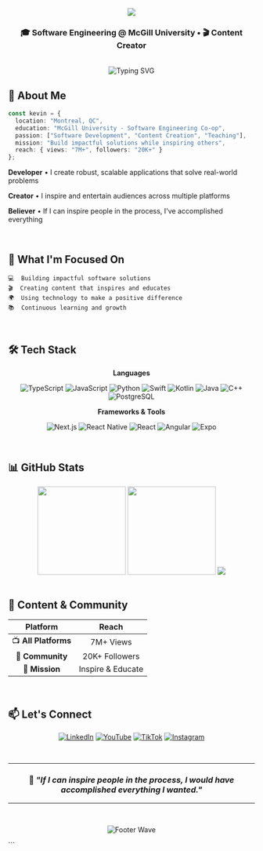 <div align="center">

<!-- Header Wave Animation -->
<img src="https://capsule-render.vercel.app/api?type=waving&color=gradient&height=200&section=header&text=Kevin%20He&fontSize=80&fontColor=fff&animation=fadeIn&fontAlignY=38" />

### 🎓 Software Engineering @ McGill University • 🎬 Content Creator

<br>

<!-- Typing Animation -->
<img src="https://readme-typing-svg.demolab.com?font=Fira+Code&pause=1000&color=2E9EF7&center=true&vCenter=true&width=435&lines=Building+impactful+software;7M%2B+views+%7C+20K%2B+followers;Inspiring+through+code+%26+content" alt="Typing SVG" />

<br>

</div>

## 👋 About Me

```typescript
const kevin = {
  location: "Montreal, QC",
  education: "McGill University - Software Engineering Co-op",
  passion: ["Software Development", "Content Creation", "Teaching"],
  mission: "Build impactful solutions while inspiring others",
  reach: { views: "7M+", followers: "20K+" }
};
```

**Developer** • I create robust, scalable applications that solve real-world problems

**Creator** • I inspire and entertain audiences across multiple platforms  

**Believer** • If I can inspire people in the process, I've accomplished everything

<br>

## 🚀 What I'm Focused On

```
💻  Building impactful software solutions
🎬  Creating content that inspires and educates  
🌍  Using technology to make a positive difference
📚  Continuous learning and growth
```

<br>

## 🛠️ Tech Stack

<div align="center">

**Languages**

![TypeScript](https://img.shields.io/badge/-TypeScript-3178C6?style=flat-square&logo=typescript&logoColor=white)
![JavaScript](https://img.shields.io/badge/-JavaScript-F7DF1E?style=flat-square&logo=javascript&logoColor=black)
![Python](https://img.shields.io/badge/-Python-3776AB?style=flat-square&logo=python&logoColor=white)
![Swift](https://img.shields.io/badge/-Swift-FA7343?style=flat-square&logo=swift&logoColor=white)
![Kotlin](https://img.shields.io/badge/-Kotlin-7F52FF?style=flat-square&logo=kotlin&logoColor=white)
![Java](https://img.shields.io/badge/-Java-007396?style=flat-square&logo=java&logoColor=white)
![C++](https://img.shields.io/badge/-C++-00599C?style=flat-square&logo=cplusplus&logoColor=white)
![PostgreSQL](https://img.shields.io/badge/-PostgreSQL-336791?style=flat-square&logo=postgresql&logoColor=white)

**Frameworks & Tools**

![Next.js](https://img.shields.io/badge/-Next.js-000000?style=flat-square&logo=nextdotjs&logoColor=white)
![React Native](https://img.shields.io/badge/-React%20Native-61DAFB?style=flat-square&logo=react&logoColor=black)
![React](https://img.shields.io/badge/-React-61DAFB?style=flat-square&logo=react&logoColor=black)
![Angular](https://img.shields.io/badge/-Angular-DD0031?style=flat-square&logo=angular&logoColor=white)
![Expo](https://img.shields.io/badge/-Expo-000020?style=flat-square&logo=expo&logoColor=white)

</div>

<br>

## 📊 GitHub Stats

<div align="center">

<img height="180em" src="https://github-readme-stats.vercel.app/api?username=kvinhe&show_icons=true&theme=react&hide_border=true&bg_color=0D1117&title_color=58A6FF&icon_color=58A6FF" />
<img height="180em" src="https://github-readme-stats.vercel.app/api/top-langs/?username=kvinhe&layout=compact&theme=react&hide_border=true&bg_color=0D1117&title_color=58A6FF" />

<img src="https://github-readme-streak-stats.herokuapp.com/?user=kvinhe&theme=react&hide_border=true&background=0D1117&stroke=58A6FF&ring=58A6FF&fire=FF6B6B" />

</div>

<br>

## 🌟 Content & Community

<div align="center">

| Platform | Reach |
|:--------:|:-----:|
| 📺 **All Platforms** | 7M+ Views |
| 👥 **Community** | 20K+ Followers |
| 🎯 **Mission** | Inspire & Educate |

</div>

<br>

## 📫 Let's Connect

<div align="center">

[![LinkedIn](https://img.shields.io/badge/LinkedIn-0077B5?style=for-the-badge&logo=linkedin&logoColor=white)](https://www.linkedin.com/in/kvinhe/)
[![YouTube](https://img.shields.io/badge/YouTube-FF0000?style=for-the-badge&logo=youtube&logoColor=white)](https://www.youtube.com/@kvin.he1)
[![TikTok](https://img.shields.io/badge/TikTok-000000?style=for-the-badge&logo=tiktok&logoColor=white)](https://www.tiktok.com/@kvin.he)
[![Instagram](https://img.shields.io/badge/Instagram-E4405F?style=for-the-badge&logo=instagram&logoColor=white)](https://www.instagram.com/kvin.he)

<br>

---

### 💭 *"If I can inspire people in the process, I would have accomplished everything I wanted."*

---

<br>

![Footer Wave](https://capsule-render.vercel.app/api?type=waving&color=gradient&height=120&section=footer)

</div>
```
